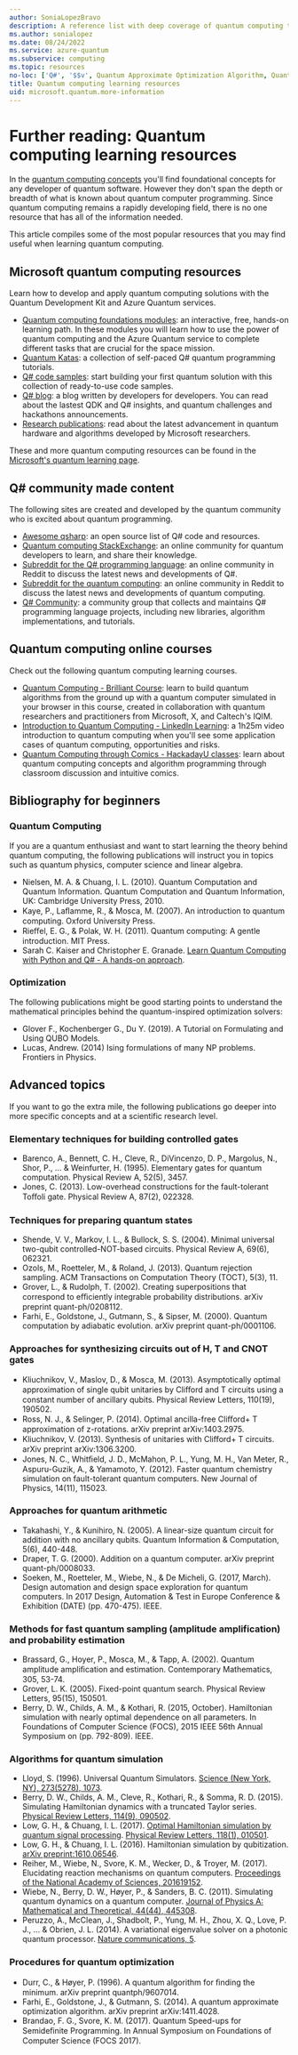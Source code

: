 ```yaml
---
author: SoniaLopezBravo
description: A reference list with deep coverage of quantum computing topics if you want to learn more about quantum computer programming.
ms.author: sonialopez
ms.date: 08/24/2022
ms.service: azure-quantum
ms.subservice: computing
ms.topic: resources
no-loc: ['Q#', '$$v', Quantum Approximate Optimization Algorithm, Quantum Development Kit]
title: Quantum computing learning resources
uid: microsoft.quantum.more-information
---
```


# Further reading: Quantum computing learning resources

In the [quantum computing concepts](xref:microsoft.quantum.concepts.intro) you'll find foundational concepts for any developer of quantum software. However they don't span the depth or breadth of what is known about quantum computer programming. Since quantum computing remains a rapidly developing field, there is no one resource that has all of the information needed.  

This article compiles some of the most popular resources that you may find useful when learning quantum computing. 

## Microsoft quantum computing resources 

Learn how to develop and apply quantum computing solutions with the Quantum Development Kit and Azure Quantum services.

+ [Quantum computing foundations modules](/training/paths/quantum-computing-fundamentals/): an interactive, free, hands-on learning path. In these modules you will learn how to use the power of quantum computing and the Azure Quantum service to complete different tasks that are crucial for the space mission.
+ [Quantum Katas](xref:microsoft.quantum.tutorial-qdk.katas): a collection of self-paced Q# quantum programming tutorials.
+ [Q# code samples](/samples/browse/?languages=qsharp): start building your first quantum solution with this collection of ready-to-use code samples.
+ [Q# blog](https://devblogs.microsoft.com/qsharp/): a blog written by developers for developers. You can read about the lastest QDK and Q# insights, and quantum challenges and hackathons announcements.
+ [Research publications](https://www.microsoft.com/research/research-area/quantum-computing/?facet%5Btax%5D%5Bmsr-content-type%5D[]=3&facet%5Btax%5D%5Bmsr-research-area%5D[]=243138&sort_by=most-recent): read about the latest advancement in quantum hardware and algorithms developed by Microsoft researchers.

These and more quantum computing resources can be found in the [Microsoft's quantum learning page](https://azure.microsoft.com/resources/quantum-computing/).

## Q# community made content

The following sites are created and developed by the quantum community who is excited about quantum programming. 

+ [Awesome qsharp](https://github.com/ebraminio/awesome-qsharp/): an open source list of Q# code and resources.
+ [Quantum computing StackExchange](https://quantumcomputing.stackexchange.com/questions/tagged/q%23): an online community for quantum developers to learn, and share their knowledge.
+ [Subreddit for the Q# programming language](https://www.reddit.com/r/qsharp/): an online community in Reddit to discuss the latest news and developments of Q#.
+ [Subreddit for the quantum computing](https://www.reddit.com/r/quantumcomputing/): an online community in Reddit to discuss the latest news and developments of quantum computing.
+ [Q# Community](https://qsharp.community/): a community group that collects and maintains Q# programming language projects, including new libraries, algorithm implementations, and tutorials.


## Quantum computing online courses

Check out the following quantum computing learning courses.

+ [Quantum Computing - Brilliant Course](https://brilliant.org/courses/quantum-computing/): learn to build quantum algorithms from the ground up with a quantum computer simulated in your browser in this course, created in collaboration with quantum researchers and practitioners from Microsoft, X, and Caltech's IQIM.
+ [Introduction to Quantum Computing - LinkedIn Learning](https://www.linkedin.com/learning/introduction-to-quantum-computing):  a 1h25m video introduction to  quantum computing when you'll see some application cases of quantum computing, opportunities and risks. 
+ [Quantum Computing through Comics - HackadayU classes](https://hackaday.io/project/168554-introduction-to-quantum-computing): learn about quantum computing concepts and algorithm programming through classroom discussion and intuitive comics.

## Bibliography for beginners 

### Quantum Computing

If you are a quantum enthusiast and want to start learning the theory behind quantum computing, the following publications will instruct you in topics such as quantum physics, computer science and linear algebra. 

+ Nielsen, M. A. & Chuang, I. L. (2010). Quantum Computation and Quantum Information. Quantum Computation and Quantum Information, UK: Cambridge University Press, 2010.
+ Kaye, P., Laﬂamme, R., & Mosca, M. (2007). An introduction to quantum computing. Oxford University Press.
+ Rieﬀel, E. G., & Polak, W. H. (2011). Quantum computing: A gentle introduction. MIT Press.
+ Sarah C. Kaiser and Christopher E. Granade. [Learn Quantum Computing with Python and Q# - A hands-on approach](https://www.manning.com/books/learn-quantum-computing-with-python-and-q-sharp).

### Optimization 

The following publications might be good starting points to understand the mathematical principles behind the quantum-inspired optimization solvers:

+ Glover F., Kochenberger G., Du Y. (2019). A Tutorial on Formulating and Using QUBO Models.
+ Lucas, Andrew. (2014) Ising formulations of many NP problems. Frontiers in Physics.

## Advanced topics

If you want to go the extra mile, the following publications go deeper into more specific concepts and at a scientific research level.

### Elementary techniques for building controlled gates

+ Barenco, A., Bennett, C. H., Cleve, R., DiVincenzo, D. P., Margolus, N., Shor, P., ... & Weinfurter, H. (1995). Elementary gates for quantum computation. Physical Review A, 52(5), 3457.
+ Jones, C. (2013). Low-overhead constructions for the fault-tolerant Toﬀoli gate. Physical Review A, 87(2), 022328.

### Techniques for preparing quantum states

+ Shende, V. V., Markov, I. L., & Bullock, S. S. (2004). Minimal universal two-qubit controlled-NOT-based circuits. Physical Review A, 69(6), 062321.
+ Ozols, M., Roetteler, M., & Roland, J. (2013). Quantum rejection sampling. ACM Transactions on Computation Theory (TOCT), 5(3), 11.
+ Grover, L., & Rudolph, T. (2002). Creating superpositions that correspond to eﬃciently integrable probability distributions. arXiv preprint quant-ph/0208112.
+ Farhi, E., Goldstone, J., Gutmann, S., & Sipser, M. (2000). Quantum computation by adiabatic evolution. arXiv preprint quant-ph/0001106.

### Approaches for synthesizing circuits out of H, T and CNOT gates
+ Kliuchnikov, V., Maslov, D., & Mosca, M. (2013). Asymptotically optimal approximation of single qubit unitaries by Cliﬀord and T circuits using a constant number of ancillary qubits. Physical Review Letters, 110(19), 190502.
+ Ross, N. J., & Selinger, P. (2014). Optimal ancilla-free Cliﬀord+ T approximation of z-rotations. arXiv preprint arXiv:1403.2975.
+ Kliuchnikov, V. (2013). Synthesis of unitaries with Cliﬀord+ T circuits. arXiv preprint arXiv:1306.3200.
+ Jones, N. C., Whitﬁeld, J. D., McMahon, P. L., Yung, M. H., Van Meter, R., Aspuru-Guzik, A., & Yamamoto, Y. (2012). Faster quantum chemistry simulation on fault-tolerant quantum computers. New Journal of Physics, 14(11), 115023.

### Approaches for quantum arithmetic

+ Takahashi, Y., & Kunihiro, N. (2005). A linear-size quantum circuit for addition with no ancillary qubits. Quantum Information & Computation, 5(6), 440-448.
+ Draper, T. G. (2000). Addition on a quantum computer. arXiv preprint quant-ph/0008033.
+ Soeken, M., Roetteler, M., Wiebe, N., & De Micheli, G. (2017, March). Design automation and design space exploration for quantum computers. In 2017 Design, Automation & Test in Europe Conference & Exhibition (DATE) (pp. 470-475). IEEE.

### Methods for fast quantum sampling (amplitude amplification) and probability estimation

+ Brassard, G., Hoyer, P., Mosca, M., & Tapp, A. (2002). Quantum amplitude ampliﬁcation and estimation. Contemporary Mathematics, 305, 53-74.
+ Grover, L. K. (2005). Fixed-point quantum search. Physical Review Letters, 95(15), 150501.
+ Berry, D. W., Childs, A. M., & Kothari, R. (2015, October). Hamiltonian simulation with nearly optimal dependence on all parameters. In Foundations of Computer Science (FOCS), 2015 IEEE 56th Annual Symposium on (pp. 792-809). IEEE.

### Algorithms for quantum simulation

+ Lloyd, S. (1996). Universal Quantum Simulators. [Science (New York, NY), 273(5278), 1073](http://doi.org/10.1126/science.273.5278.1073).
+ Berry, D. W., Childs, A. M., Cleve, R., Kothari, R., & Somma, R. D. (2015). Simulating Hamiltonian dynamics with a truncated Taylor series. [Physical Review Letters, 114(9), 090502](http://doi.org/10.1103/PhysRevLett.114.090502).
+ Low, G. H., & Chuang, I. L. (2017). [Optimal Hamiltonian simulation by quantum signal processing](https://arxiv.org/abs/1606.02685). [Physical Review Letters, 118(1), 010501](http://doi.org/10.1103/PhysRevLett.118.010501).
+ Low, G. H., & Chuang, I. L. (2016). Hamiltonian simulation by qubitization. [arXiv preprint:1610.06546](https://arxiv.org/abs/1610.06546).
+ Reiher, M., Wiebe, N., Svore, K. M., Wecker, D., & Troyer, M. (2017). Elucidating reaction mechanisms on quantum computers. [Proceedings of the National Academy of Sciences, 201619152](http://doi.org/10.1073/pnas.1619152114).
+ Wiebe, N., Berry, D. W., Høyer, P., & Sanders, B. C. (2011). Simulating quantum dynamics on a quantum computer. [Journal of Physics A: Mathematical and Theoretical, 44(44), 445308](http://doi.org/10.1088/1751-8113/44/44/445308).
+ Peruzzo, A., McClean, J., Shadbolt, P., Yung, M. H., Zhou, X. Q., Love, P. J., ... & Obrien, J. L. (2014). A variational eigenvalue solver on a photonic quantum processor. [Nature communications, 5](http://doi.org/10.1038/ncomms5213).

### Procedures for quantum optimization

+ Durr, C., & Høyer, P. (1996). A quantum algorithm for ﬁnding the minimum. arXiv preprint quantph/9607014.
+ Farhi, E., Goldstone, J., & Gutmann, S. (2014). A quantum approximate optimization algorithm. arXiv preprint arXiv:1411.4028.
+ Brandao, F. G., Svore, K. M. (2017). Quantum Speed-ups for Semideﬁnite Programming. In Annual Symposium on Foundations of Computer Science (FOCS 2017).
